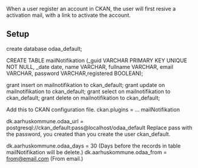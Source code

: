 ﻿When a user register an account in CKAN, the user will first resive a activation mail, with a link to activate the account.

Setup
-----------------
create database odaa_default;

CREATE TABLE mailNotifikation (_guid VARCHAR PRIMARY KEY UNIQUE NOT NULL, _date date, name VARCHAR, fullname VARCHAR, email VARCHAR, password VARCHAR,registered BOOLEAN);

grant insert on mailnotifikation to ckan_default;
grant update on mailnotifikation to ckan_default;
grant select on mailnotifikation to ckan_default;
grant delete on mailnotifikation to ckan_default;

Add this to CKAN configuration file.
ckan.plugins = ... mailNotifikation

dk.aarhuskommune.odaa_url = postgresql://ckan_default:pass@localhost/odaa_default
	Replace pass with the password, you created than you create the user ckan_default.
	
dk.aarhuskommune.odaa_days = 30 (Days before the records in table mailNotifikation will be delete.)
dk.aarhuskommune.odaa_from = from@email.com (From email.)

